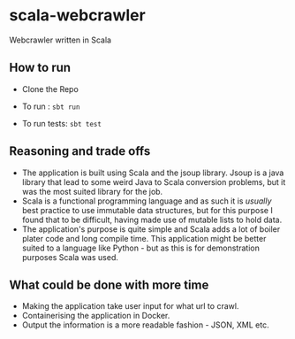 # scala-webcrawler

Webcrawler written in Scala

## How to run
- Clone the Repo

- To run :
    ``sbt run``
- To run tests: ``sbt test``

## Reasoning and trade offs

- The application is built using Scala and the jsoup library. Jsoup is a java library that 
lead to some weird Java to Scala conversion problems, but it was the most suited library for the 
job.
- Scala is a functional programming language and as such it is *usually* best practice 
to use immutable data structures, but for this purpose I found that to be difficult, having made use of mutable lists 
to hold data.
- The application's purpose is quite simple and Scala adds a lot of boiler plater code and long compile time. This application might be better
suited to a language like Python - but as this is for demonstration purposes Scala was used.

## What could be done with more time

- Making the application take user input for what url to crawl.
- Containerising the application in Docker.
- Output the information is a more readable fashion - JSON, XML etc.